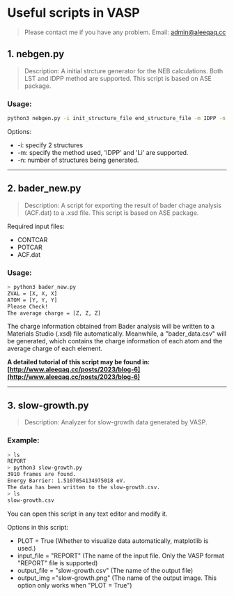 # Useful scripts in VASP
> Please contact me if you have any problem.
> Email: admin@aleeqaq.cc

## 1. nebgen.py
> Description: A initial strcture generator for the NEB calculations. Both LST and IDPP method are supported. This script is based on ASE package.

### Usage:
```bash
python3 nebgen.py -i init_structure_file end_structure_file -m IDPP -n 4
```
Options:
* -i: specify 2 structures
* -m: specify the method used, 'IDPP' and 'Li' are supported.
* -n: number of structures being generated.

---
## 2. bader_new.py
> Description: A script for exporting the result of bader chage analysis (ACF.dat) to a .xsd file. This script is based on ASE package.

Required input files:
* CONTCAR
* POTCAR
* ACF.dat

### Usage:
```bash
> python3 bader_new.py 
ZVAL = [X, X, X]
ATOM = [Y, Y, Y]
Please Check!
The average charge = [Z, Z, Z]
```
The charge information obtained from Bader analysis will be written to a Materials Studio (.xsd) file automatically. Meanwhile, a "bader_data.csv" will be generated, which contains the charge information of each atom and the average charge of each element.

__A detailed tutorial of this script may be found in: [http://www.aleeqaq.cc/posts/2023/blog-6](http://www.aleeqaq.cc/posts/2023/blog-6)__

-- -

## 3. slow-growth.py
> Description: Analyzer for slow-growth data generated by VASP.
### Example:
```bash
> ls 
REPORT
> python3 slow-growth.py
3910 frames are found.
Energy Barrier: 1.5107054134975018 eV.
The data has been written to the slow-growth.csv.
> ls 
slow-growth.csv
```
You can open this script in any text editor and modify it.

Options in this script:
* PLOT = True   (Whether to visualize data automatically, matplotlib is used.)
* input_file = "REPORT" (The name of the input file. Only the VASP format "REPORT" file is supported)
* output_file = "slow-growth.csv"  (The name of the output file)
* output_img ="slow-growth.png"    (The name of the output image. This option only works when "PLOT = True")
